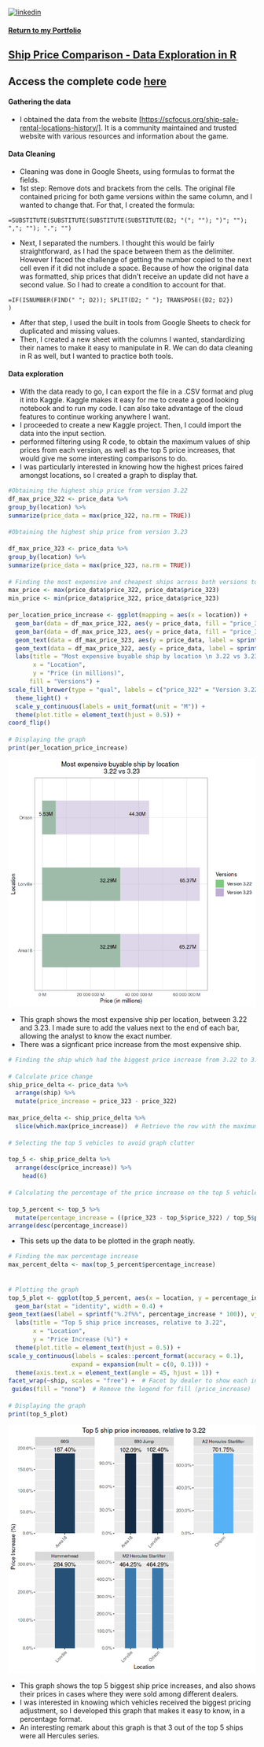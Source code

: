 
[![linkedin](https://img.shields.io/badge/linkedin-0A66C2?style=for-the-badge&logo=linkedin&logoColor=white)](https://www.linkedin.com/in/matheus-perches/)

#### [Return to my Portfolio](https://github.com/matheusperches/matheusperches.github.io) 

## [Ship Price Comparison - Data Exploration in R]([https://github.com/matheusperches/PlaygroundProj](https://github.com/matheusperches/sc_ship_prices_322_323))

## Access the complete code [here](https://github.com/matheusperches/sc_ship_prices_322_323/blob/main/star-citizen-ship-list-data-exploration-3-23.ipynb)

#### Gathering the data 
- I obtained the data from the website [https://scfocus.org/ship-sale-rental-locations-history/]. It is a community maintained and trusted website with various resources and information about the game.

#### Data Cleaning

- Cleaning was done in Google Sheets, using formulas to format the fields.
- 1st step: Remove dots and brackets from the cells. The original file contained pricing for both game versions within the same column, and I wanted to change that.
For that, I created the formula:
```
=SUBSTITUTE(SUBSTITUTE(SUBSTITUTE(SUBSTITUTE(B2; "("; ""); ")"; ""); ","; ""); "."; "")
```
- Next, I separated the numbers. I thought this would be fairly straightforward, as I had the space between them as the delimiter. However I faced the challenge of getting the number copied to the next cell even if it did not include a space. Because of how the original data was formatted, ship prices that didn't receive an update did not have a second value. So I had to create a condition to account for that.
```
=IF(ISNUMBER(FIND(" "; D2)); SPLIT(D2; " "); TRANSPOSE({D2; D2})
)
```
- After that step, I used the built in tools from Google Sheets to check for duplicated and missing values.
- Then, I created a new sheet with the columns I wanted, standardizing their names to make it easy to manipulate in R. We can do data cleaning in R as well, but I wanted to practice both tools. 

#### Data exploration
- With the data ready to go, I can export the file in a .CSV format and plug it into Kaggle. Kaggle makes it easy for me to create a good looking notebook and to run my code. I can also take advantage of the cloud features to continue working anywhere I want.
- I proceeded to create a new Kaggle project. Then, I could import the data into the input section.
- performed filtering using R code, to obtain the maximum values of ship prices from each version, as well as the top 5 price increases, that would give me some interesting comparisons to do.
- I was particularly interested in knowing how the highest prices faired amongst locations, so I created a graph to display that.

```R
#Obtaining the highest ship price from version 3.22 
df_max_price_322 <- price_data %>%
group_by(location) %>%
summarize(price_data = max(price_322, na.rm = TRUE))

#Obtaining the highest ship price from version 3.23

df_max_price_323 <- price_data %>%
group_by(location) %>%
summarize(price_data = max(price_323, na.rm = TRUE))

# Finding the most expensive and cheapest ships across both versions to scale the graph.
max_price <- max(price_data$price_322, price_data$price_323)
min_price <- min(price_data$price_322, price_data$price_323)

per_location_price_increase <- ggplot(mapping = aes(x = location)) +
  geom_bar(data = df_max_price_322, aes(y = price_data, fill = "price_322"), width = 0.5, stat = 'identity') +
  geom_bar(data = df_max_price_323, aes(y = price_data, fill = "price_323"), width = 0.5, stat = 'identity', alpha = 0.5) +
  geom_text(data = df_max_price_323, aes(y = price_data, label = sprintf("%.2fM", price_data / 1000000)), vjust = -0.5, hjust = 1.2, size = 3.5, color = "black") +
  geom_text(data = df_max_price_322, aes(y = price_data, label = sprintf("%.2fM", price_data / 1000000)), vjust = -0.5, hjust = 1.2, size = 3.5, color = "black") +
  labs(title = "Most expensive buyable ship by location \n 3.22 vs 3.23",
       x = "Location",
       y = "Price (in millions)",
      fill = "Versions") +
scale_fill_brewer(type = "qual", labels = c("price_322" = "Version 3.22", "price_323" = "Version 3.23")) +
  theme_light() +
  scale_y_continuous(labels = unit_format(unit = "M")) +
  theme(plot.title = element_text(hjust = 0.5)) +
coord_flip()

# Displaying the graph
print(per_location_price_increase)
```

![Most Expensive buyable ship per location](https://raw.githubusercontent.com/matheusperches/sc_ship_prices_322_323/main/per_location_price_increase.png)
- This graph shows the most expensive ship per location, between 3.22 and 3.23. I made sure to add the values next to the end of each bar, allowing the analyst to know the exact number.
- There was a signficant price increase from the most expensive ship.

```R
# Finding the ship which had the biggest price increase from 3.22 to 3.23 

# Calculate price change
ship_price_delta <- price_data %>%
  arrange(ship) %>%
  mutate(price_increase = price_323 - price_322)

max_price_delta <- ship_price_delta %>%
  slice(which.max(price_increase))  # Retrieve the row with the maximum price increase

# Selecting the top 5 vehicles to avoid graph clutter

top_5 <- ship_price_delta %>%
  arrange(desc(price_increase)) %>%
    head(6)

# Calculating the percentage of the price increase on the top 5 vehicles

top_5_percent <- top_5 %>%
  mutate(percentage_increase = ((price_323 - top_5$price_322) / top_5$price_322 * 100) / 100)  %>%
arrange(desc(percentage_increase))
```

- This sets up the data to be plotted in the graph neatly.

```R
# Finding the max percentage increase
max_percent_delta <- max(top_5_percent$percentage_increase)


# Plotting the graph
top_5_plot <- ggplot(top_5_percent, aes(x = location, y = percentage_increase, fill = percentage_increase)) +
  geom_bar(stat = "identity", width = 0.4) +
geom_text(aes(label = sprintf("%.2f%%", percentage_increase * 100)), vjust = -0.5) + # Add labels at the top of each bar
  labs(title = "Top 5 ship price increases, relative to 3.22",
       x = "Location",
       y = "Price Increase (%)") +
  theme(plot.title = element_text(hjust = 0.5)) +
scale_y_continuous(labels = scales::percent_format(accuracy = 0.1),
                  expand = expansion(mult = c(0, 0.1))) +
  theme(axis.text.x = element_text(angle = 45, hjust = 1)) + 
facet_wrap(~ship, scales = "free") +  # Facet by dealer to show each instance separately
 guides(fill = "none")  # Remove the legend for fill (price_increase)

# Displaying the graph
print(top_5_plot)
```
 ![Top 5 ship price increase](https://raw.githubusercontent.com/matheusperches/sc_ship_prices_322_323/main/top_5_price_increase.png)
- This graph shows the top 5 biggest ship price increases, and also shows their prices in cases where they were sold among different dealers.
- I was interested in knowing which vehicles received the biggest pricing adjustment, so I developed this graph that makes it easy to know, in a percentage format.
- An interesting remark about this graph is that 3 out of the top 5 ships were all Hercules series.
